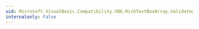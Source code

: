 ```yaml
---
uid: Microsoft.VisualBasic.Compatibility.VB6.RichTextBoxArray.Validated
internalonly: False
---
```

